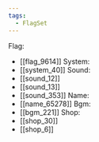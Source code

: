 ```yaml
---
tags:
  - FlagSet
---
```

Flag:
- [[flag_9614]]
System:
- [[system_40]]
Sound:
- [[sound_12]]
- [[sound_13]]
- [[sound_353]]
Name:
- [[name_65278]]
Bgm:
- [[bgm_221]]
Shop:
- [[shop_30]]
- [[shop_6]]
